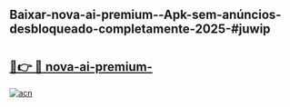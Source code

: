 ## Baixar-nova-ai-premium--Apk-sem-anúncios-desbloqueado-completamente-2025-#juwip

# <h2><a href="https://ainizakaria.my?title=nova-ai-premium-&ref=22M">🔗👉 🔴 nova-ai-premium-</a></h2>

[![acn](https://github.com/user-attachments/assets/0f9c940e-d8b0-45ae-aac7-cd30a18b3e1c)](https://ainizakaria.my?title=nova-ai-premium-&ref=22M)


